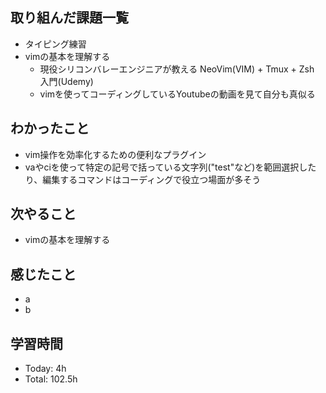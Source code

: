 ## 取り組んだ課題一覧
- タイピング練習
- vimの基本を理解する
  - 現役シリコンバレーエンジニアが教える NeoVim(VIM) + Tmux + Zsh 入門(Udemy)
  - vimを使ってコーディングしているYoutubeの動画を見て自分も真似る
## わかったこと
- vim操作を効率化するための便利なプラグイン
- vaやciを使って特定の記号で括っている文字列("test"など)を範囲選択したり、編集するコマンドはコーディングで役立つ場面が多そう
## 次やること
- vimの基本を理解する
## 感じたこと
- a
- b
## 学習時間
- Today: 4h
- Total: 102.5h
